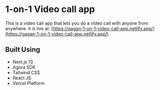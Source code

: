 # 1-on-1 Video call app

This is a video call app that lets you do a video call with anyone from anywhere.
it is live at: [https://gagan-1-on-1-video-call-app.netlify.app/](https://gagan-1-on-1-video-call-app.netlify.app/)


## Built Using

- Next.js 13
- Agora SDK
- Tailwind CSS
- React JS
- Vercel Platform
